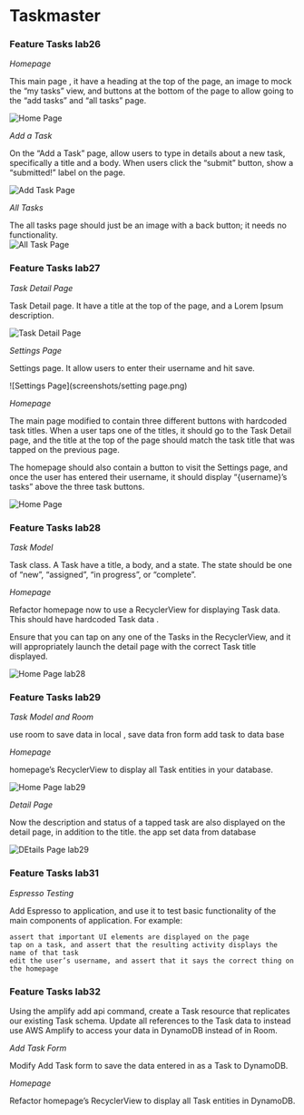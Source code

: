 # Taskmaster

### Feature Tasks lab26


*Homepage*

This main page , it  have a heading at the top of the page, an image to mock the “my tasks” view, and buttons at the bottom of the page to allow going to the “add tasks” and “all tasks” page.

![Home Page](screenshots/homePage.png)


*Add a Task*

On the “Add a Task” page, allow users to type in details about a new task, specifically a title and a body. When users click the “submit” button, show a “submitted!” label on the page.

![Add Task Page](screenshots/addTask.png)


*All Tasks*

The all tasks page should just be an image with a back button; it needs no functionality.
\
![All Task Page](screenshots/allTask.jpg)



### Feature Tasks lab27


*Task Detail Page*

 Task Detail page. It  have a title at the top of the page, and a Lorem Ipsum description.

![Task Detail Page](screenshots/taskDetails.png)


*Settings Page*

 Settings page. It  allow users to enter their username and hit save.

 ![Settings Page](screenshots/setting page.png)


*Homepage*

The main page  modified to contain three different buttons with hardcoded task titles. When a user taps one of the titles, it should go to the Task Detail page, and the title at the top of the page should match the task title that was tapped on the previous page.

The homepage should also contain a button to visit the Settings page, and once the user has entered their username, it should display “{username}’s tasks” above the three task buttons.

![Home Page](screenshots/homePageUser.png)


### Feature Tasks lab28

*Task Model*

Task class. A Task have a title, a body, and a state. The state should be one of “new”, “assigned”, “in progress”, or “complete”.

*Homepage*

Refactor  homepage now to use a RecyclerView for displaying Task data. This should have hardcoded Task data .

Ensure that you can tap on any one of the Tasks in the RecyclerView, and it will appropriately launch the detail page with the correct Task title displayed.

![Home Page lab28](screenshots/homepagelab28.png)


### Feature Tasks lab29

*Task Model and Room*

use room to save data in local , save data fron form add task to data base 

*Homepage*

 homepage’s RecyclerView to display all Task entities in your database.

![Home Page lab29](screenshots/home_lab29.png)

*Detail Page*

Now the description and status of a tapped task are also displayed on the detail page, in addition to the title. the app set data from database

![DEtails Page lab29](screenshots/detailsPageLab29.png)


### Feature Tasks lab31

*Espresso Testing*

Add Espresso to  application, and use it to test basic functionality of the main components of  application. For example:

    assert that important UI elements are displayed on the page
    tap on a task, and assert that the resulting activity displays the name of that task
    edit the user’s username, and assert that it says the correct thing on the homepage



### Feature Tasks lab32


Using the amplify add api command, create a Task resource that replicates our existing Task schema. Update all references to the Task data to instead use AWS Amplify to access your data in DynamoDB instead of in Room.

*Add Task Form*

Modify  Add Task form to save the data entered in as a Task to DynamoDB.

*Homepage*

Refactor  homepage’s RecyclerView to display all Task entities in DynamoDB. 
